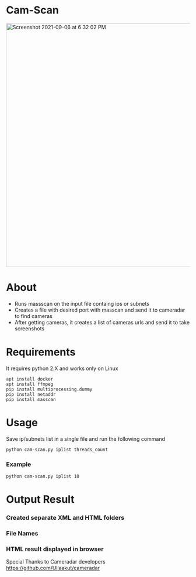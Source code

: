 # Cam-Scan

<img width="667" alt="Screenshot 2021-09-06 at 6 32 02 PM" src="https://user-images.githubusercontent.com/90141144/132221799-c74c5ecc-3cb4-4fa6-888f-2297759da12e.png">




# About
* Runs massscan on the input file containg ips or subnets
* Creates a file with desired port with masscan and send it to cameradar to find cameras
* After getting cameras, it creates a list of cameras urls and send it to take screenshots
 

# Requirements

It requires python 2.X and works only on Linux
```
apt install docker
apt install ffmpeg
pip install multiprocessing.dummy
pip install netaddr
pip install masscan

```
# Usage

Save ip/subnets list in a single file and run the following command

```python cam-scan.py iplist threads_count```

### Example
```python cam-scan.py iplist 10```

# Output Result
### Created separate XML and HTML folders



### File Names



### HTML result displayed in browser




Special Thanks to Cameradar developers https://github.com/Ullaakut/cameradar

